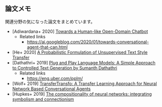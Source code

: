 ## 論文メモ

関連分野の気になった論文をまとめています。

- [Adiwardana+ 2020] [Towards a Human-like Open-Domain Chatbot](https://arxiv.org/abs/2001.09977)
  - Related links
    - https://ai.googleblog.com/2020/01/towards-conversational-agent-that-can.html
- [He+ 2020] [A Probabilistic Formulation of Unsupervised Text Style Transfer](https://arxiv.org/abs/2002.03912)
- [Dathathri+ 2019] [Plug and Play Language Models: A Simple Approach to Controlled Text Generation by Sumanth Dathathri](https://arxiv.org/abs/1912.02164)
  - Related links
    - https://eng.uber.com/pplm/
- [Wolf+ 2019] [TransferTransfo: A Transfer Learning Approach for Neural Network Based Conversational Agents](https://arxiv.org/abs/1901.08149)
- [Hupkes+ 2019] [The compositionality of neural networks: integrating symbolism and connectionism](https://arxiv.org/abs/1908.08351)